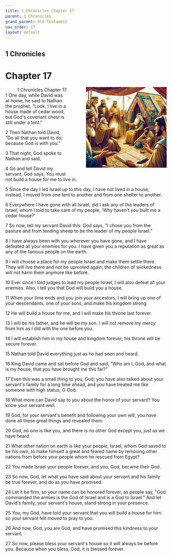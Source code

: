 ```yaml
---
title: 1 Chronicles Chapter 17
parent: 1 Chronicles
grand_parent: Old Testament
nav_order: 17
layout: default
---
```


## 1 Chronicles

# Chapter 17

<div style="clear: both; text-align: right;">
    <div style="max-width: 50%; height: auto; float: right; margin: 0 0 10px 10px; padding-left: 10%;">
        <img src="/assets/Image/1 Chronicles/500/17.jpg" alt="1 Chronicles Chapter 17" class="chapter-image">
    </div>
    <figcaption style="font-size: 14px; text-align: right;">1 Chronicles Chapter 17</figcaption>
</div>
1 One day, while David was at home, he said to Nathan the prophet, "Look, I live in a house made of cedar wood, but God's covenant chest is still under a tent."

2 Then Nathan told David, "Do all that you want to do; because God is with you."

3 That night, God spoke to Nathan and said,

4 Go and tell David my servant, God says, You must not build a house for me to live in.

5 Since the day I led Israel up to this day, I have not lived in a house; instead, I moved from one tent to another and from one shelter to another.

6 Everywhere I have gone with all Israel, did I ask any of the leaders of Israel, whom I told to take care of my people, 'Why haven't you built me a cedar house?'

7 So now, tell my servant David this: God says, "I chose you from the pasture and from tending sheep to be the leader of my people Israel."

8 I have always been with you wherever you have gone, and I have defeated all your enemies for you. I have given you a reputation as great as any of the famous people on the earth.

9 I will choose a place for my people Israel and make them settle there. They will live there and not be uprooted again; the children of wickedness will not harm them anymore like before.

10 Ever since I told judges to lead my people Israel, I will also defeat all your enemies. Also, I tell you that God will build you a house.

11 When your time ends and you join your ancestors, I will bring up one of your descendants, one of your sons, and make his kingdom strong.

12 He will build a house for me, and I will make his throne last forever.

13 I will be his father, and he will be my son. I will not remove my mercy from him as I did with the one before you.

14 I will establish him in my house and kingdom forever; his throne will be secure forever.

15 Nathan told David everything just as he had seen and heard.

16 King David came and sat before God and said, "Who am I, God, and what is my house, that you have brought me this far?"

17 Even this was a small thing to you, God; you have also talked about your servant's family for a long time ahead, and you have treated me like someone with high status, O God.

18 What more can David say to you about the honor of your servant? You know your servant well.

19 God, for your servant's benefit and following your own will, you have done all these great things and revealed them.

20 God, no one is like you, and there is no other God except you, just as we have heard.

21 What other nation on earth is like your people, Israel, whom God saved to be his own, to make himself a great and feared name by removing other nations from before your people whom he rescued from Egypt?

22 You made Israel your people forever, and you, God, became their God.

23 So now, God, let what you have said about your servant and his family be true forever, and do as you have promised.

24 Let it be firm, so your name can be honored forever, as people say, "God commanded the armies is the God of Israel and is a God to Israel." And let David's family, your servant's house, stand strong in your presence.

25 You, my God, have told your servant that you will build a house for him: so your servant felt moved to pray to you.

26 And now, God, you are God, and have promised this kindness to your servant.

27 So now, please bless your servant's house so it will always be before you. Because when you bless, God, it is blessed forever.



